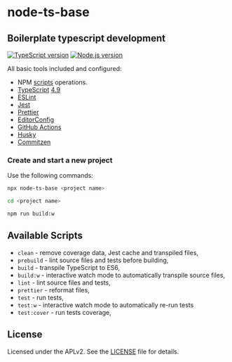 # node-ts-base

## Boilerplate typescript development

[![TypeScript version][ts-badge]][typescript-4-9]
[![Node.js version][nodejs-badge]][nodejs]

All basic tools included and configured:

- NPM [scripts](#available-scripts) operations.
- [TypeScript][typescript] [4.9][typescript-4-9]
- [ESLint][eslint]
- [Jest][jest]
- [Prettier][prettier]
- [EditorConfig][editorconfig] 
- [GitHub Actions][gh-actions] 
- [Husky]
- [Commitzen]


### Create and start a new project
Use the following commands:
```sh
npx node-ts-base <project name>

cd <project name>

npm run build:w
```
## Available Scripts

- `clean` - remove coverage data, Jest cache and transpiled files,
- `prebuild` - lint source files and tests before building,
- `build` - transpile TypeScript to ES6,
- `build:w` - interactive watch mode to automatically transpile source files,
- `lint` - lint source files and tests,
- `prettier` - reformat files,
- `test` - run tests,
- `test:w` - interactive watch mode to automatically re-run tests
- `test:cover` - run tests coverage,

## License

Licensed under the APLv2. See the [LICENSE](https://github.com/anselmodev/node-typescript-base/blob/main/LICENSE) file for details.

[ts-badge]: https://img.shields.io/badge/TypeScript-4.9-blue.svg
[nodejs-badge]: https://img.shields.io/badge/Node.js->=%2016.19-green.svg
[nodejs]: https://nodejs.org/dist/latest-v16.x/docs/api/
[gha-ci]: https://github.com/anselmodev/node-typescript-base/actions/workflows/nodejs.yml
[typescript]: https://www.typescriptlang.org/
[typescript-4-9]: https://devblogs.microsoft.com/typescript/announcing-typescript-4-9/
[sponsor-badge]: https://img.shields.io/badge/♥-Sponsor-fc0fb5.svg
[sponsor]: https://github.com/sponsors/jsynowiec
[jest]: https://facebook.github.io/jest/
[eslint]: https://github.com/eslint/eslint
[prettier]: https://prettier.io
[gh-actions]: https://github.com/features/actions
[repo-template-action]: https://github.com/anselmodev/node-typescript-base/generate
[esm]: https://developer.mozilla.org/en-US/docs/Web/JavaScript/Guide/Modules
[sindresorhus-esm]: https://gist.github.com/sindresorhus/a39789f98801d908bbc7ff3ecc99d99c
[nodejs-esm]: https://nodejs.org/docs/latest-v16.x/api/esm.html
[ts47-esm]: https://devblogs.microsoft.com/typescript/announcing-typescript-4-9/#esm-nodejs
[editorconfig]: https://editorconfig.org

[Husky]: https://typicode.github.io/husky/#/
[Commitzen]: https://commitizen-tools.github.io/commitizen/ 
